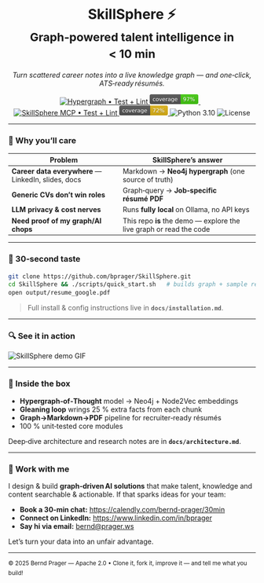 <!--  ────────────────────────────────────────────────────────────────────  -->
<h1 align="center">SkillSphere ⚡️<br><small>Graph‑powered talent intelligence in &lt; 10 min</small></h1>

<p align="center">
  <em>Turn scattered career notes into a live knowledge graph — and one‑click, ATS‑ready résumés.</em>
</p>

<!-- Badges ------------------------------------------------------------------ -->
<p align="center">
  <!-- Hypergraph -->
  <a href="https://github.com/bprager/SkillSphere-Agent/actions/workflows/hypergraph.yml">
    <img src="https://github.com/bprager/SkillSphere-Agent/actions/workflows/hypergraph.yml/badge.svg" alt="Hypergraph • Test + Lint">
  </a>
  <a href="hypergraph/coverage.svg">
    <img src="hypergraph/coverage.svg" alt="Hypergraph • Coverage" height="20">
  </a>
  <!-- Spacer -->
  &nbsp;&nbsp;
  <!-- MCP -->
  <a href="https://github.com/bprager/SkillSphere-Agent/actions/workflows/skill_sphere_mcp.yml">
    <img src="https://github.com/bprager/SkillSphere-Agent/actions/workflows/skill_sphere_mcp.yml/badge.svg" alt="SkillSphere MCP • Test + Lint">
  </a>
  <a href="skill_sphere_mcp/coverage.svg">
    <img src="skill_sphere_mcp/coverage.svg" alt="SkillSphere MCP • Coverage" height="20">
  </a>
  <!-- Misc -->
  <img src="https://img.shields.io/badge/python-3.10-blue" alt="Python 3.10">
  <img src="https://img.shields.io/github/license/bprager/SkillSphere-Agent.svg" alt="License">
</p>

---

### 🌟 Why you’ll care

| Problem | SkillSphere’s answer |
|---------|---------------------|
| **Career data everywhere** — LinkedIn, slides, docs | Markdown → **Neo4j hypergraph** (one source of truth) |
| **Generic CVs don’t win roles** | Graph‑query → **Job‑specific résumé PDF** |
| **LLM privacy & cost nerves** | Runs **fully local** on Ollama, no API keys |
| **Need proof of my graph/AI chops** | This repo **is** the demo — explore the live graph or read the code |

---

### 🚀 30‑second taste

```bash
git clone https://github.com/bprager/SkillSphere.git
cd SkillSphere && ./scripts/quick_start.sh   # builds graph + sample résumé
open output/resume_google.pdf
```

> Full install & config instructions live in **`docs/installation.md`**.

---

### 🔍 See it in action

<img src="docs/media/demo.gif" alt="SkillSphere demo GIF" width="700">

---

### 🧩 Inside the box

- **Hypergraph‑of‑Thought** model → Neo4j + Node2Vec embeddings
- **Gleaning loop** wrings 25 % extra facts from each chunk
- **Graph→Markdown→PDF** pipeline for recruiter‑ready résumés
- 100 % unit‑tested core modules

Deep‑dive architecture and research notes are in **`docs/architecture.md`**.

---

### 🤝 Work with me

I design & build **graph‑driven AI solutions** that make talent, knowledge and content searchable & actionable.
If that sparks ideas for your team:

- **Book a 30‑min chat:** <https://calendly.com/bernd-prager/30min>
- **Connect on LinkedIn:** <https://www.linkedin.com/in/bprager>
- **Say hi via email:** bernd@prager.ws

Let’s turn your data into an unfair advantage.

---

<sup>© 2025 Bernd Prager — Apache 2.0 • Clone it, fork it, improve it — and tell me what you build!</sup>

